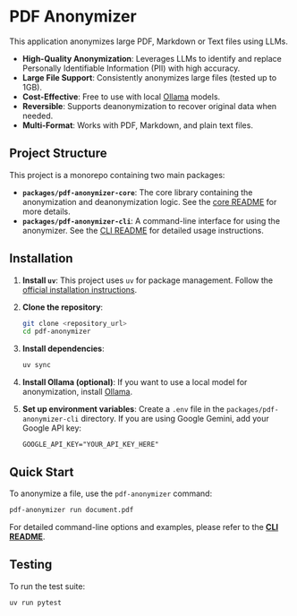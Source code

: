 # PDF Anonymizer

This application anonymizes large PDF, Markdown or Text files using LLMs.

- **High-Quality Anonymization**: Leverages LLMs to identify and replace Personally Identifiable Information (PII) with high accuracy.
- **Large File Support**: Consistently anonymizes large files (tested up to 1GB).
- **Cost-Effective**: Free to use with local [Ollama](https://ollama.com/) models.
- **Reversible**: Supports deanonymization to recover original data when needed.
- **Multi-Format**: Works with PDF, Markdown, and plain text files.

## Project Structure

This project is a monorepo containing two main packages:

- **`packages/pdf-anonymizer-core`**: The core library containing the anonymization and deanonymization logic. See the [core README](./packages/pdf-anonymizer-core/README.md) for more details.
- **`packages/pdf-anonymizer-cli`**: A command-line interface for using the anonymizer. See the [CLI README](./packages/pdf-anonymizer-cli/README.md) for detailed usage instructions.

## Installation

1.  **Install `uv`**: This project uses `uv` for package management. Follow the [official installation instructions](https://astral.sh/docs/uv#installation).

2.  **Clone the repository**:
    ```bash
    git clone <repository_url>
    cd pdf-anonymizer
    ```

3.  **Install dependencies**:
    ```bash
    uv sync
    ```

4.  **Install Ollama (optional)**: If you want to use a local model for anonymization, install [Ollama](https://ollama.com/).

5.  **Set up environment variables**: Create a `.env` file in the `packages/pdf-anonymizer-cli` directory. If you are using Google Gemini, add your Google API key:
    ```
    GOOGLE_API_KEY="YOUR_API_KEY_HERE"
    ```

## Quick Start

To anonymize a file, use the `pdf-anonymizer` command:

```bash
pdf-anonymizer run document.pdf
```

For detailed command-line options and examples, please refer to the [**CLI README**](./packages/pdf-anonymizer-cli/README.md).

## Testing

To run the test suite:

```bash
uv run pytest
```